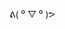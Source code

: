 ᕕ( ⁰ ▽ ⁰ )ᕗ


<!---
MainUps/MainUps is a ✨ special ✨ repository because its `README.md` (this file) appears on your GitHub profile.
You can click the Preview link to take a look at your changes.
--->

